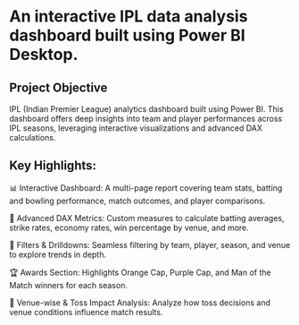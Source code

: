 # An interactive IPL data analysis dashboard built using Power BI Desktop.
 
## Project Objective 
 
IPL (Indian Premier League) analytics dashboard built using Power BI. This dashboard offers deep insights into team and player performances across IPL seasons, leveraging interactive visualizations and advanced DAX calculations.

## Key Highlights:

📊 Interactive Dashboard: A multi-page report covering team stats, batting and bowling performance, match outcomes, and player comparisons.

🧠 Advanced DAX Metrics: Custom measures to calculate batting averages, strike rates, economy rates, win percentage by venue, and more.

🎯 Filters & Drilldowns: Seamless filtering by team, player, season, and venue to explore trends in depth.

🏆 Awards Section: Highlights Orange Cap, Purple Cap, and Man of the Match winners for each season.

📍 Venue-wise & Toss Impact Analysis: Analyze how toss decisions and venue conditions influence match results.
